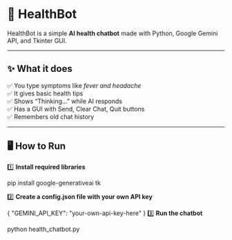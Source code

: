 # 🤖 HealthBot  

HealthBot is a simple **AI health chatbot** made with Python, Google Gemini API, and Tkinter GUI.  

---

## ✨ What it does  
✅ You type symptoms like *fever and headache*  
✅ It gives basic health tips  
✅ Shows “Thinking…” while AI responds  
✅ Has a GUI with Send, Clear Chat, Quit buttons  
✅ Remembers old chat history  

---

## 🖥️ How to Run  

1️⃣ **Install required libraries** 

pip install google-generativeai tk

2️⃣ **Create a config.json file with your own API key**

{
  "GEMINI_API_KEY": "your-own-api-key-here"
}
3️⃣ **Run the chatbot**

python health_chatbot.py
